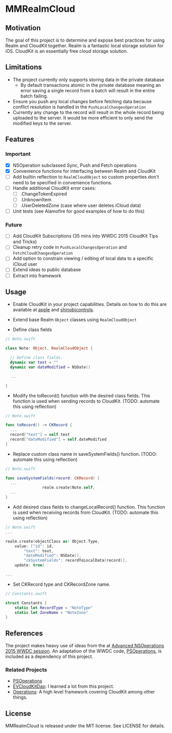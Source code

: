 # MMRealmCloud

## Motivation

The goal of this project is to determine and expose best practices for using Realm and CloudKit together. Realm is a fantastic local storage solution for iOS. CloudKit is an essentially free cloud storage solution.

## Limitations

- The project currently only supports storing data in the private database
  - By default transactions atomic in the private database meaning an error saving a single record from a batch will result in the entire batch failing.
- Ensure you push any local changes before fetching data because conflict resolution is handled in the `PushLocalChangesOperation`
- Currently any change to the record will result in the whole record being uploaded to the server. It would be more efficient to only send the modified keys to the server.

## Features

### Important
- [x] NSOperation subclassed Sync, Push and Fetch operations
- [x] Convenience functions for interfacing between Realm and CloudKit
- [ ] Add builtin reflection to  `RealmCloudObject` so custom properties don't need to be specified in convenience functions.
- [ ] Handle additional CloudKit error cases:
  - [ ] .ChangeTokenExpired
  - [ ] .UnknownItem
  - [ ] .UserDeletedZone (case where user deletes iCloud data)
- [ ] Unit tests (see Alamofire for good examples of how to do this)

### Future
- [ ] Add CloudKit Subscriptions (35 mins into WWDC 2015  CloudKit Tips and Tricks)
- [ ] Cleanup retry code in `PushLocalChangesOperation` and `FetchCloudChangesOperation`
- [ ] Add option to constrain viewing / editing of local data to a specific iCloud user
- [ ] Extend ideas to public database
- [ ] Extract into framework

## Usage

- Enable CloudKit in your project capabilities. Details on how to do this are available at [apple](https://developer.apple.com/library/ios/documentation/DataManagement/Conceptual/CloudKitQuickStart/EnablingiCloudandConfiguringCloudKit/EnablingiCloudandConfiguringCloudKit.html) and  [shinobicontrols](https://www.shinobicontrols.com/blog/ios8-day-by-day-day-33-cloudkit).

- Extend base Realm `Object` classes using `RealmCloudObject`
- Define class fields

```Swift
// Note.swift

class Note: Object, RealmCloudObject {

  // Define class fields.
  dynamic var text = ""
  dynamic var dateModified = NSDate()

  ...

}
```

- Modify the toRecord() function with the desired class fields. This function is used when sending records to CloudKit. (TODO: automate this using reflection)

```Swift
// Note.swift

func toRecord() -> CKRecord {
  ...
  record["text"] = self.text
  record["dateModified"] = self.dateModified
}
```

- Replace custom class name in saveSystemFields() function. (TODO: automate this using reflection)

```Swift
// Note.swift

func saveSystemFields(record: CKRecord) {
  ...
                realm.create(Note.self,
  ...
}
```

- Add desired class fields to changeLocalRecord() function. This function is used when receiving records from CloudKit. (TODO: automate this using reflection)

```Swift
// Note.swift
...

realm.create(objectClass as! Object.Type,
    value: ["id": id,
        "text": text,
        "dateModified": NSDate(),
        "ckSystemFields": recordToLocalData(record)],
    update: true)

...
```


- Set CKRecord type and CKRecordZone name.

```Swift
// Constants.swift

struct Constants {
    static let RecordType = "NoteType"
    static let ZoneName = "NoteZone"
}
```

## References

The project makes heavy use of ideas from the at [Advanced NSOperations 2015 WWDC session](https://developer.apple.com/videos/play/wwdc2015/226/). An adaptation of the WWDC code,  [PSOperations](https://github.com/pluralsight/PSOperations), is included as a dependency of this project.

### Related Projects

- [PSOperations](https://github.com/pluralsight/PSOperations)
- [EVCloudKitDao](https://github.com/evermeer/EVCloudKitDao): I learned a lot from this project.
- [Operations](https://github.com/danthorpe/Operations): A high level framework covering CloudKit among other things.


## License

MMRealmCloud is released under the MIT license. See LICENSE for details.
